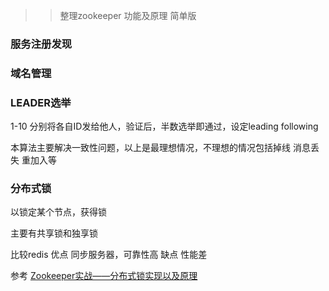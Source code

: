 >> 整理zookeeper 功能及原理  简单版

 

### 服务注册发现

### 域名管理

### LEADER选举

1-10 分别将各自ID发给他人，验证后，半数选举即通过，设定leading following

本算法主要解决一致性问题，以上是最理想情况，不理想的情况包括掉线 消息丢失 重加入等


### 分布式锁

以锁定某个节点，获得锁

主要有共享锁和独享锁

比较redis  优点  同步服务器，可靠性高
           缺点  性能差

参考
[Zookeeper实战——分布式锁实现以及原理](https://blog.csdn.net/KIMTOU/article/details/124846719)

